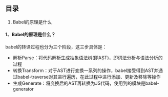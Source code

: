 ## 目录

1. Babel的原理是什么

#### 1、Babel的原理是什么？

babel的转译过程也分为三个阶段，这三步具体是：

- 解析Parse：将代码解析⽣成抽象语法树(即AST)，即词法分析与语法分析的过程
- 转换Transform：对于AST进⾏变换⼀系列的操作，babel接受得到AST并通过babel-traverse对其进⾏遍历，在此过程中进⾏添加、更新及移除等操作
- ⽣成Generate：将变换后的AST再转换为JS代码，使⽤到的模块是babel-generator